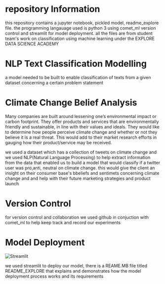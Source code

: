 # repository Information

this repository contains a jupyter notebook, pickled model, readme_explore file. the programming langauage used is python 3 using comet_ml version control
and streamlit for model deployment. all the files are from student team's work on classification using machine learning under the EXPLORE DATA SCIENCE ACADEMY 

# NLP Text Classification Modelling

a model needed to be built to enable classification of texts from a given dataset concerning a certain problem statement 

# Climate Change Belief Analysis 

Many companies are built around lessening one’s environmental impact or carbon footprint. They offer products and services that are environmentally friendly and sustainable, 
in line with their values and ideals. 
They would like to determine how people perceive climate change and whether or not they believe it is a real threat.
This would add to their market research efforts in gauging how their product/service may be received.

we  used a dataset which has a collection of tweets on climate change and we used NLP(Natural Language Processing) to help extract information from the data
that enabled us to build a model that would classify if a twitter user was pro,anti, neutral on climate change.
this would give the client an insight on their consumer base's bbeliefs and sentimets concerning climate change and 
and help with their future marketing strategies and product launch

# Version Control
for version control and collaboration we used github in conjuction with comet_ml to help keep track and record our experiments

# Model Deployment

![Streamlit](resources/imgs/streamlit.png)

we used streamlit to deploy our model, there is a REAME.MB file titled README_EXPLORE that explains and demonstrates how the model
deployment process works and its requirements
